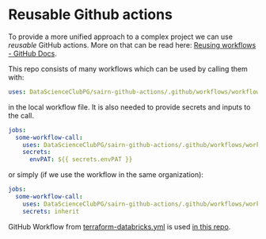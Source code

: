# Reusable Github actions

To provide a more unified approach to a complex project we can use *reusable* GitHub actions. More on that can be read
here: [Reusing workflows - GitHub Docs](https://docs.github.com/en/actions/using-workflows/reusing-workflows).

This repo consists of many workflows which can be used by calling them with:

```yml
uses: DataScienceClubPG/sairn-github-actions/.github/workflows/workflows.yml@main
```

in the local workflow file. It is also needed to provide secrets and inputs to the call.

```yml
jobs:
  some-workflow-call:
    uses: DataScienceClubPG/sairn-github-actions/.github/workflows/workflows.yml@main
    secrets:
      envPAT: ${{ secrets.envPAT }}
```

or simply (if we use the workflow in the same organization):

```yml
jobs:
  some-workflow-call:
    uses: DataScienceClubPG/sairn-github-actions/.github/workflows/workflows.yml@main
    secrets: inherit
```

GitHub Workflow from [terraform-databricks.yml](.github%2Fworkflows%2Fterraform-databricks.yml) is
used [in this repo](https://github.com/DataScienceClubPG/sairn-databricks).
